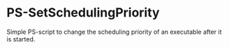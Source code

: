 # PS-SetSchedulingPriority
Simple PS-script to change the scheduling priority of an executable after it is started.
